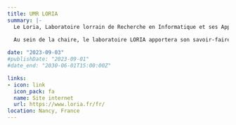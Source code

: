```yaml
---
title: UMR LORIA
summary: |-
  Le Loria, Laboratoire lorrain de Recherche en Informatique et ses Applications est une Unité Mixte de Recherche (UMR 7503), commune à plusieurs établissements : le CNRS, l’Université de Lorraine et Inria. Depuis sa création en 1997, le Loria a pour mission la recherche fondamentale et appliquée en sciences informatiques.
  
  Au sein de la chaire, le laboratoire LORIA apportera son savoir-faire en intelligence artificielle, avec un accent particulier sur la conception de systèmes de recommandation par des approches d’apprentissage automatique et d’exploration de données.

date: "2023-09-03"
#publishDate: "2023-09-01"
#date_end: "2030-06-01T15:00:00Z"

links:
- icon: link
  icon_pack: fa
  name: Site internet
  url: https://www.loria.fr/fr/
location: Nancy, France
---
```




